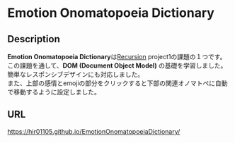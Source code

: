 # Emotion Onomatopoeia Dictionary

## Description
**Emotion Onomatopoeia Dictionary**は[Recursion](https://recursionist.io/) project1の課題の１つです。  
この課題を通して、**DOM (Document Object Model)** の基礎を学習しました。  
簡単なレスポンシブデザインにも対応しました。  
また、上部の感情とemojiの部分をクリックすると下部の関連オノマトペに自動で移動するように設定しました。

## URL
https://hir01105.github.io/EmotionOnomatopoeiaDictionary/
